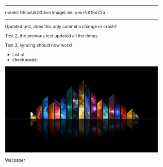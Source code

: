 ---
noteId: 0hIoxUkD3Jvm
imageLink: ymrrNK1EdZ2u

----

Updated test, does this only commit a change or crash?

Test 2, the previous test updated all the things

Test 3, syncing should now work!

*   List of
*   checkboxes!

![](testje/wallpaperflare.com_wallpaper.j)

Wallpaper